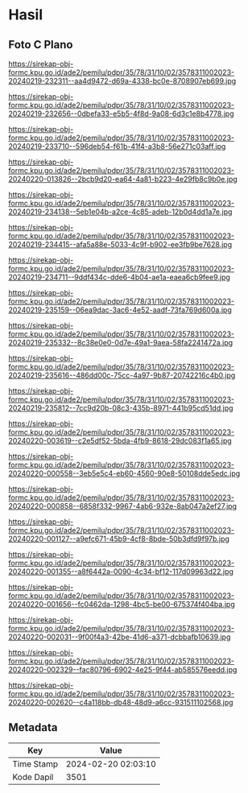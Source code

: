 # Hasil

## Foto C Plano

https://sirekap-obj-formc.kpu.go.id/ade2/pemilu/pdpr/35/78/31/10/02/3578311002023-20240219-232311--aa4d9472-d69a-4338-bc0e-8708907eb699.jpg

https://sirekap-obj-formc.kpu.go.id/ade2/pemilu/pdpr/35/78/31/10/02/3578311002023-20240219-232656--0dbefa33-e5b5-4f8d-9a08-6d3c1e8b4778.jpg

https://sirekap-obj-formc.kpu.go.id/ade2/pemilu/pdpr/35/78/31/10/02/3578311002023-20240219-233710--596deb54-f61b-41f4-a3b8-56e271c03aff.jpg

https://sirekap-obj-formc.kpu.go.id/ade2/pemilu/pdpr/35/78/31/10/02/3578311002023-20240220-013826--2bcb9d20-ea64-4a81-b223-4e29fb8c9b0e.jpg

https://sirekap-obj-formc.kpu.go.id/ade2/pemilu/pdpr/35/78/31/10/02/3578311002023-20240219-234138--5eb1e04b-a2ce-4c85-adeb-12b0d4dd1a7e.jpg

https://sirekap-obj-formc.kpu.go.id/ade2/pemilu/pdpr/35/78/31/10/02/3578311002023-20240219-234415--afa5a88e-5033-4c9f-b902-ee3fb9be7628.jpg

https://sirekap-obj-formc.kpu.go.id/ade2/pemilu/pdpr/35/78/31/10/02/3578311002023-20240219-234711--9ddf434c-dde6-4b04-ae1a-eaea6cb9fee9.jpg

https://sirekap-obj-formc.kpu.go.id/ade2/pemilu/pdpr/35/78/31/10/02/3578311002023-20240219-235159--06ea9dac-3ac6-4e52-aadf-73fa769d600a.jpg

https://sirekap-obj-formc.kpu.go.id/ade2/pemilu/pdpr/35/78/31/10/02/3578311002023-20240219-235332--8c38e0e0-0d7e-49a1-9aea-58fa2241472a.jpg

https://sirekap-obj-formc.kpu.go.id/ade2/pemilu/pdpr/35/78/31/10/02/3578311002023-20240219-235616--486dd00c-75cc-4a97-9b87-20742216c4b0.jpg

https://sirekap-obj-formc.kpu.go.id/ade2/pemilu/pdpr/35/78/31/10/02/3578311002023-20240219-235812--7cc9d20b-08c3-435b-8971-441b95cd51dd.jpg

https://sirekap-obj-formc.kpu.go.id/ade2/pemilu/pdpr/35/78/31/10/02/3578311002023-20240220-003619--c2e5df52-5bda-4fb9-8618-29dc083f1a65.jpg

https://sirekap-obj-formc.kpu.go.id/ade2/pemilu/pdpr/35/78/31/10/02/3578311002023-20240220-000558--3eb5e5c4-eb60-4560-90e8-50108dde5edc.jpg

https://sirekap-obj-formc.kpu.go.id/ade2/pemilu/pdpr/35/78/31/10/02/3578311002023-20240220-000858--6858f332-9967-4ab6-932e-8ab047a2ef27.jpg

https://sirekap-obj-formc.kpu.go.id/ade2/pemilu/pdpr/35/78/31/10/02/3578311002023-20240220-001127--a9efc671-45b9-4cf8-8bde-50b3dfd9f97b.jpg

https://sirekap-obj-formc.kpu.go.id/ade2/pemilu/pdpr/35/78/31/10/02/3578311002023-20240220-001355--a8f6442a-0090-4c34-bf12-117d09963d22.jpg

https://sirekap-obj-formc.kpu.go.id/ade2/pemilu/pdpr/35/78/31/10/02/3578311002023-20240220-001656--fc0462da-1298-4bc5-be00-675374f404ba.jpg

https://sirekap-obj-formc.kpu.go.id/ade2/pemilu/pdpr/35/78/31/10/02/3578311002023-20240220-002031--9f00f4a3-42be-41d6-a371-dcbbafb10639.jpg

https://sirekap-obj-formc.kpu.go.id/ade2/pemilu/pdpr/35/78/31/10/02/3578311002023-20240220-002329--fac80796-6902-4e25-9f44-ab585576eedd.jpg

https://sirekap-obj-formc.kpu.go.id/ade2/pemilu/pdpr/35/78/31/10/02/3578311002023-20240220-002620--c4a118bb-db48-48d9-a6cc-931511102568.jpg


## Metadata

| Key        | Value               |
| ---------- | ------------------- |
| Time Stamp | 2024-02-20 02:03:10 |
| Kode Dapil | 3501                |



